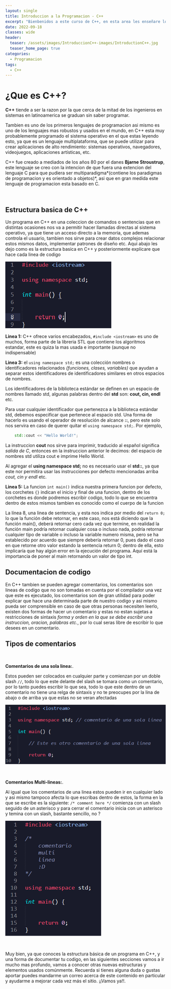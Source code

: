 ```yaml
---
layout: single
title: Introduccion a la Programacion - C++
excerpt: "Bienbenidos a este curso de C++, en esta area les enseñare lo basico, donde programaremos nuestra primera linea de codigo, veremos la estrucutra por defecto y que hace cada parte parte."
date: 2022-09-18
classes: wide
header:
  teaser: /assets/images/IntroduccionC++-images/IntroductionC++.jpg
  teaser_home_page: true
categories:
  - Programacion
tags:  
  - C++
---
```



# ¿Que es C++?


**C++** tiende a ser la razon por la que cerca de la mitad de los ingenieros en sistemas en latinoamerica se graduan sin saber programar.

Tambien es uno de los primeros lenguajes de programacion asi mismo es uno de los lenguajes mas robustos y usados en el mundo, en C++ esta muy probablemente programado el sistema operativo en el que estas leyendo esto, ya que es un lenguaje multiplataforma, que se puede utilizar para crear aplicaciones de alto rendimiento: sistemas operativos, navegadores, videojuegos, aplicaciones artísticas, etc.

C++ fue creado a mediados de los años 80 por el danes **Bjarne Stroustrup**, este lenguaje se creo con la intencion de que fuera una extencion del lenguaje C para que pudiera ser multiparadigma*(contiene los paradigmas de programacion y es orientado a objetos)*, asi que en gran medida este lenguaje de programacion esta basado en C.

<br>

## Estructura basica de C++

Un programa en C++ en una coleccion de comandos o sentencias que en distintas ocasiones nos va a permitir hacer llamadas directas al sistema operativo, ya que tiene un acceso directo a la memoria, que ademas controla el usuario, tambien nos sirve para crear datos complejos relacionar estos mismos datos, implementar patrones de diseño etc. Aqui abajo les dejo como es la estructura basica en C++ y posteriormente explicare que hace cada linea de codigo

![Struc Basic](/assets/images/IntroduccionC++-images/StrucBasic.png)



**Linea 1:** C++ ofrece varios encabezados, `#include <iostream>` es uno de muchos, forma parte de la libreria STL que contiene los algoritmos estandar, este es quiza la mas usada e importante (aunque no indispensable)


**Linea 3:** el `using namespace std;` es una colección nombres o identificadores relacionados *(funciones, clases, variables)* que ayudan a separar estos identificadores de identificadores similares en otros espacios de nombres.

Los identificadores de la biblioteca estándar se definen en un espacio de nombres llamado std, algunas palabras dentro del **std** son: **cout, cin, endl** etc.

Para usar cualquier identificador que pertenezca a la biblioteca estándar std, debemos especificar que pertenece al espacio std. Una forma de hacerlo es usando el operador de resolución de alcance **::**, pero este solo nos servira en caso de querer quitar el `using namespace std;`. Por ejemplo,

```C++
    std::cout << "Hello World!";
```

La instruccion **cout** nos sirve para imprimir, traducido al español significa *salida de C*, entonces en la instruccion anterior le decimos: del espacio de nombres std utiliza cout e imprime Hello World.

Al agregar el **using namespace std;** no es necesario usar el **std::**, ya que este nor permitira usar las instrucciones por defecto mencionadas arriba *cout, cin y endl* etc.


**Linea 5:** La funcion `int main()` indica nuestra primera funcion por defecto, los corchetes `{}` indican el inicio y final de una funcion, dentro de los corchetes es donde podremos escribir codigo, todo lo que se encuentra dentro de estos mismos tambien es conocido como el cuerpo de la funcion

La línea 8, una linea de sentencia, y esta nos indica por medio del `return 0;` lo que la función debe retornar, en este caso, nos está diciendo que la función main(), deberá retornar cero cada vez que termine, en realidad la función main podría retornar cualquier cosa o incluso nada, podría retornar cualquier tipo de variable o incluso la variable numero misma, pero se ha establecido por acuerdo que siempre debería retornar 0, pues dado el caso en que retorne otro valor estando la sentencia return 0; dentro de ella, esto implicaría que hay algún error en la ejecución del programa. Aquí está la importancia de poner al main retornando un valor de tipo int.


## Documentacion de codigo

En C++ tambien se pueden agregar comentarios, los comentarios son lineas de codigo que no son tomadas en cuenta por el compilador una vez que este es ejecutado, los comentarios son de gran utilidad para poder explicar que hace una determinada parte de nuestro codigo y asi mismo pueda ser comprensible en caso de que otras personas necesiten leerlo, existen dos formas de hacer un comentario y estas no estan sujetas a restricciones de sintaxis *forma y orden en la que se debe escribir una instruccion, oracion, palabras etc.*, por lo cual seras libre de escribir lo que desees en un comentario.



## Tipos de comentarios

<br>

**Comentarios de una sola linea:**.

Estos pueden ser colocados en cualquier parte y comienzan por un doble slash `//`, todo lo que este delante del slash se tomara como un comentario, por lo tanto puedes escribir lo que sea, todo lo que este dentro de un comentario no tiene una relga de sintaxis y no te preocupes por la lina de abajo o de arriba ya que estas no se veran afectadas

![Commetn C++](/assets/images/IntroduccionC++-images/comentarioUnalinea.png)

<br>

**Comentarios Multi-lineas:**. 

Al igual que los comentarios de una linea estos pueden ir en cualquier lado y asi mismo tampoco afecta lo que escribas dentro de estos, la forma en la que se escribe es la siguiente: `/* comment here */` comienza con un slash seguido de un asterisco y para cerrar el comentario inicia con un asterisco y temina con un slash, bastante sencillo, no ?

![Comment C++](/assets/images/IntroduccionC++-images/comentarioMulti.png)

<br>


Muy bien, ya que conoces la estructura básica de un programa en C++, y una forma de documentar tu codigo, en las siguientes secciones vamos a ir mucho mas profundo, vamos a conocer otras nuevas estructuras y elementos usados comúnmente. Recuerda si tienes alguna duda o gustas aportar puedes mandarme un correo acerca de este contenido en particular y ayudarme a mejorar cada vez más el sitio. ¡¡Vamos ya!!.